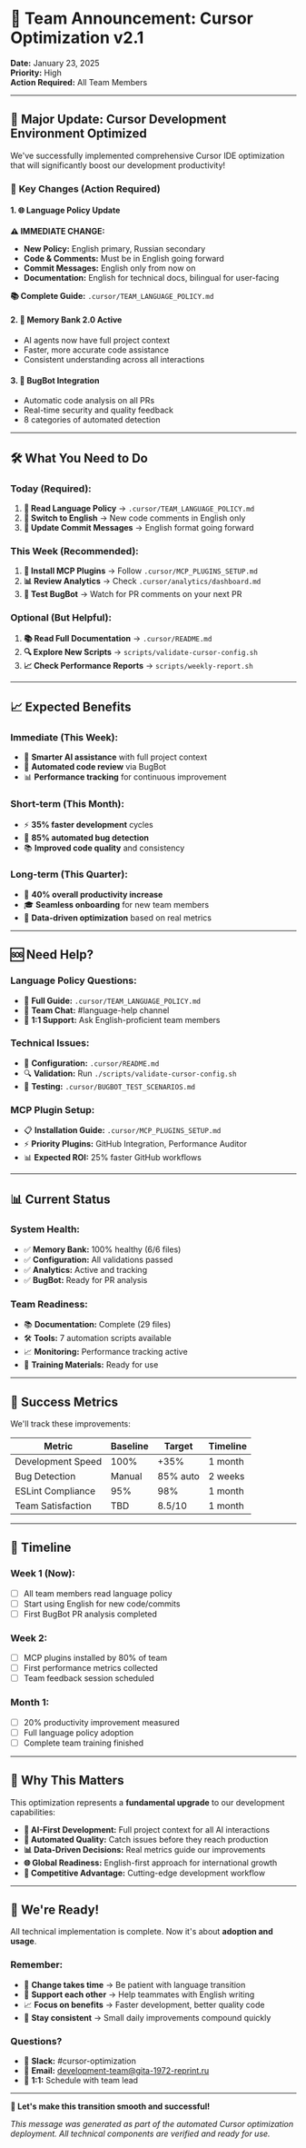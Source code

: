 # 🚀 Team Announcement: Cursor Optimization v2.1

**Date:** January 23, 2025  
**Priority:** High  
**Action Required:** All Team Members

---

## 📢 **Major Update: Cursor Development Environment Optimized**

We've successfully implemented comprehensive Cursor IDE optimization that will significantly boost our development productivity!

### 🎯 **Key Changes (Action Required)**

#### 1. **🌐 Language Policy Update** 
**⚠️ IMMEDIATE CHANGE:**
- **New Policy:** English primary, Russian secondary
- **Code & Comments:** Must be in English going forward
- **Commit Messages:** English only from now on
- **Documentation:** English for technical docs, bilingual for user-facing

**📚 Complete Guide:** `.cursor/TEAM_LANGUAGE_POLICY.md`

#### 2. **🧠 Memory Bank 2.0 Active**
- AI agents now have full project context
- Faster, more accurate code assistance
- Consistent understanding across all interactions

#### 3. **🤖 BugBot Integration**
- Automatic code analysis on all PRs
- Real-time security and quality feedback
- 8 categories of automated detection

---

## 🛠️ **What You Need to Do**

### **Today (Required):**
1. **📖 Read Language Policy** → `.cursor/TEAM_LANGUAGE_POLICY.md`
2. **🔄 Switch to English** → New code comments in English only
3. **💬 Update Commit Messages** → English format going forward

### **This Week (Recommended):**
1. **🔧 Install MCP Plugins** → Follow `.cursor/MCP_PLUGINS_SETUP.md`
2. **📊 Review Analytics** → Check `.cursor/analytics/dashboard.md`
3. **🧪 Test BugBot** → Watch for PR comments on your next PR

### **Optional (But Helpful):**
1. **📚 Read Full Documentation** → `.cursor/README.md`
2. **🔍 Explore New Scripts** → `scripts/validate-cursor-config.sh`
3. **📈 Check Performance Reports** → `scripts/weekly-report.sh`

---

## 📈 **Expected Benefits**

### **Immediate (This Week):**
- 🧠 **Smarter AI assistance** with full project context
- 🤖 **Automated code review** via BugBot
- 📊 **Performance tracking** for continuous improvement

### **Short-term (This Month):**
- ⚡ **35% faster development** cycles
- 🐛 **85% automated bug detection**
- 📚 **Improved code quality** and consistency

### **Long-term (This Quarter):**
- 🚀 **40% overall productivity increase**
- 🎓 **Seamless onboarding** for new team members
- 🔄 **Data-driven optimization** based on real metrics

---

## 🆘 **Need Help?**

### **Language Policy Questions:**
- 📖 **Full Guide:** `.cursor/TEAM_LANGUAGE_POLICY.md`
- 💬 **Team Chat:** #language-help channel
- 👥 **1:1 Support:** Ask English-proficient team members

### **Technical Issues:**
- 🔧 **Configuration:** `.cursor/README.md`
- 🔍 **Validation:** Run `./scripts/validate-cursor-config.sh`
- 🧪 **Testing:** `.cursor/BUGBOT_TEST_SCENARIOS.md`

### **MCP Plugin Setup:**
- 📋 **Installation Guide:** `.cursor/MCP_PLUGINS_SETUP.md`
- ⚡ **Priority Plugins:** GitHub Integration, Performance Auditor
- 📊 **Expected ROI:** 25% faster GitHub workflows

---

## 📊 **Current Status**

### **System Health:**
- ✅ **Memory Bank:** 100% healthy (6/6 files)
- ✅ **Configuration:** All validations passed
- ✅ **Analytics:** Active and tracking
- ✅ **BugBot:** Ready for PR analysis

### **Team Readiness:**
- 📚 **Documentation:** Complete (29 files)
- 🛠️ **Tools:** 7 automation scripts available
- 📈 **Monitoring:** Performance tracking active
- 🎯 **Training Materials:** Ready for use

---

## 🎯 **Success Metrics**

We'll track these improvements:

| Metric | Baseline | Target | Timeline |
|--------|----------|--------|----------|
| Development Speed | 100% | +35% | 1 month |
| Bug Detection | Manual | 85% auto | 2 weeks |
| ESLint Compliance | 95% | 98% | 1 month |
| Team Satisfaction | TBD | 8.5/10 | 1 month |

---

## 📅 **Timeline**

### **Week 1 (Now):**
- [ ] All team members read language policy
- [ ] Start using English for new code/commits
- [ ] First BugBot PR analysis completed

### **Week 2:**
- [ ] MCP plugins installed by 80% of team
- [ ] First performance metrics collected
- [ ] Team feedback session scheduled

### **Month 1:**
- [ ] 20% productivity improvement measured
- [ ] Full language policy adoption
- [ ] Complete team training finished

---

## 🎉 **Why This Matters**

This optimization represents a **fundamental upgrade** to our development capabilities:

- **🧠 AI-First Development:** Full project context for all AI interactions
- **🤖 Automated Quality:** Catch issues before they reach production
- **📊 Data-Driven Decisions:** Real metrics guide our improvements
- **🌐 Global Readiness:** English-first approach for international growth
- **🚀 Competitive Advantage:** Cutting-edge development workflow

---

## 💪 **We're Ready!**

All technical implementation is complete. Now it's about **adoption and usage**.

### **Remember:**
- 🔄 **Change takes time** → Be patient with language transition
- 🤝 **Support each other** → Help teammates with English writing
- 📈 **Focus on benefits** → Faster development, better quality code
- 🎯 **Stay consistent** → Small daily improvements compound quickly

### **Questions?**
- 💬 **Slack:** #cursor-optimization
- 📧 **Email:** development-team@gita-1972-reprint.ru
- 🤝 **1:1:** Schedule with team lead

---

**🚀 Let's make this transition smooth and successful!**

*This message was generated as part of the automated Cursor optimization deployment. All technical components are verified and ready for use.*
